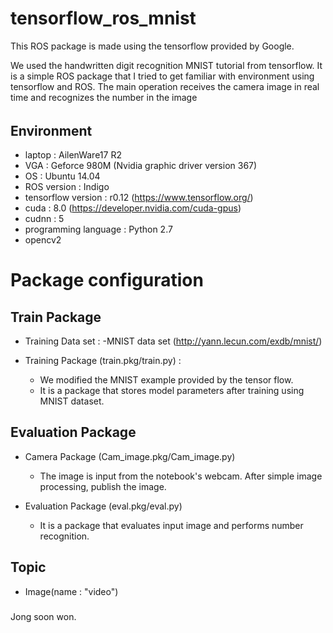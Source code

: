 # tensorflow_ros_mnist

This ROS package is made using the tensorflow provided by Google.

We used the handwritten digit recognition MNIST tutorial from tensorflow. 
It is a simple ROS package that I tried to get familiar with environment using tensorflow and ROS.
The main operation receives the camera image in real time and recognizes the number in the image

######
## Environment
- laptop : AilenWare17 R2
- VGA : Geforce 980M (Nvidia graphic driver version 367)
- OS : Ubuntu 14.04
- ROS version : Indigo
- tensorflow version : r0.12 (https://www.tensorflow.org/)
- cuda : 8.0                 (https://developer.nvidia.com/cuda-gpus)
- cudnn : 5
- programming language : Python 2.7
- opencv2

#####

# Package configuration 
## Train Package
 - Training Data set :
    -MNIST data set (http://yann.lecun.com/exdb/mnist/) 
    
 - Training Package (train.pkg/train.py) :
    - We modified the MNIST example provided by the tensor flow. 
    - It is a package that stores model parameters after training using MNIST dataset.

 
## Evaluation Package
 - Camera Package (Cam_image.pkg/Cam_image.py)
    - The image is input from the notebook's webcam. After simple image processing, publish the image.
    
 - Evaluation Package (eval.pkg/eval.py)
    - It is a package that evaluates input image and performs number recognition.
    
## Topic
  - Image(name : "video")
#####


Jong soon won.
